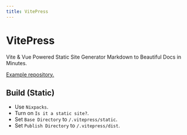 ```yaml
---
title: VitePress
---
```


# VitePress

Vite & Vue Powered Static Site Generator Markdown to Beautiful Docs in Minutes.

[Example repository.](https://github.com/arvialoio/arvialo-examples/tree/main/vitepress)

## Build (Static)

- Use `Nixpacks`.
- Turn on `Is it a static site?`.
- Set `Base Directory` to `/.vitepress/static`.
- Set `Publish Directory` to `/.vitepress/dist`.
